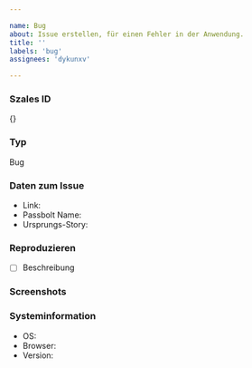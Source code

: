 ```yaml
---

name: Bug
about: Issue erstellen, für einen Fehler in der Anwendung.
title: ''
labels: 'bug'
assignees: 'dykunxv'

---
```


### **Szales ID**
{}

### **Typ**
Bug

### **Daten zum Issue**
- Link: 
- Passbolt Name: 
- Ursprungs-Story: 


### **Reproduzieren**
- [ ] Beschreibung


### **Screenshots**


### **Systeminformation**
 - OS: 
 - Browser: 
 - Version: 
